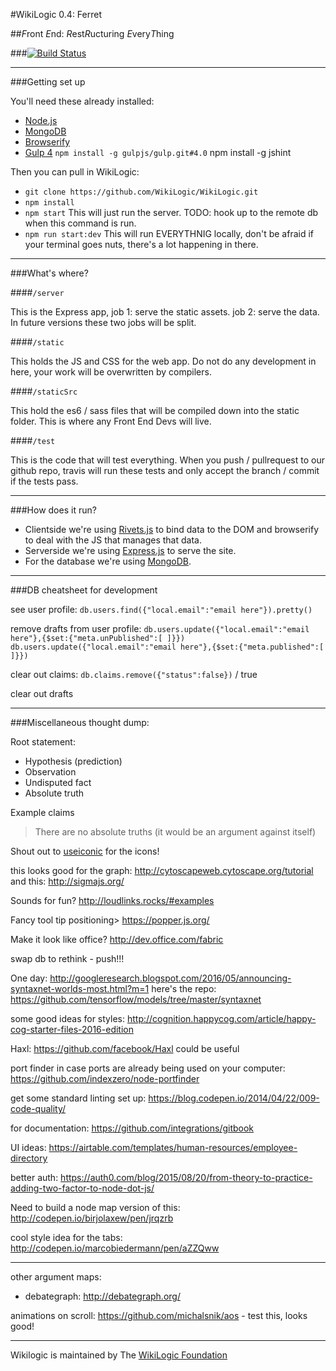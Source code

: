 #WikiLogic 0.4: Ferret

##*F*ront *E*nd: *R*est*R*ucturing *E*very*T*hing 

###[![Build Status](https://travis-ci.org/WikiLogic/WikiLogic.svg?branch=master)](https://travis-ci.org/WikiLogic/WikiLogic)

---

###Getting set up

You'll need these already installed:

 - [Node.js](http://nodejs.org/)
 - [MongoDB](http://www.mongodb.org/)
 - [Browserify](http://browserify.org/)
 - [Gulp 4](http://gulpjs.com/) `npm install -g gulpjs/gulp.git#4.0`
 npm install -g jshint

Then you can pull in WikiLogic:

 - `git clone https://github.com/WikiLogic/WikiLogic.git`
 - `npm install`
 - `npm start` This will just run the server. TODO: hook up to the remote db when this command is run. 
 - `npm run start:dev` This will run EVERYTHNIG locally, don't be afraid if your terminal goes nuts, there's a lot happening in there.

---

###What's where?

####`/server `

This is the Express app, job 1: serve the static assets. job 2: serve the data. In future versions these two jobs will be split.

####`/static`

This holds the JS and CSS for the web app. Do not do any development in here, your work will be overwritten by compilers.

####`/staticSrc`

This hold the es6 / sass files that will be compiled down into the static folder. This is where any Front End Devs will live.

####`/test`

This is the code that will test everything. When you push / pullrequest to our github repo, travis will run these tests and only accept the branch / commit if the tests pass.

---

###How does it run?

 - Clientside we're using [Rivets.js](http://rivetsjs.com/) to bind data to the DOM and browserify to deal with the JS that manages that data.
 - Serverside we're using [Express.js](http://expressjs.com/) to serve the site.
 - For the database we're using [MongoDB](https://www.mongodb.com/).

---

###DB cheatsheet for development

see user profile:
`db.users.find({"local.email":"email here"}).pretty()`

remove drafts from user profile:
`db.users.update({"local.email":"email here"},{$set:{"meta.unPublished":[ ]}})`
`db.users.update({"local.email":"email here"},{$set:{"meta.published":[ ]}})`

clear out claims:
`db.claims.remove({"status":false})` / true

clear out drafts

---

###Miscellaneous thought dump:

Root statement:

* Hypothesis (prediction)
* Observation
* Undisputed fact
* Absolute truth

Example claims
>There are no absolute truths
(it would be an argument against itself)

Shout out to [useiconic](https://useiconic.com/open/) for the icons!

this looks good for the graph: http://cytoscapeweb.cytoscape.org/tutorial  
and this: http://sigmajs.org/

Sounds for fun? http://loudlinks.rocks/#examples

Fancy tool tip positioning> https://popper.js.org/

Make it look like office? http://dev.office.com/fabric

swap db to rethink - push!!!

One day: http://googleresearch.blogspot.com/2016/05/announcing-syntaxnet-worlds-most.html?m=1 here's the repo: https://github.com/tensorflow/models/tree/master/syntaxnet

some good ideas for styles: http://cognition.happycog.com/article/happy-cog-starter-files-2016-edition

Haxl: https://github.com/facebook/Haxl could be useful

port finder in case ports are already being used on your computer: https://github.com/indexzero/node-portfinder

get some standard linting set up: https://blog.codepen.io/2014/04/22/009-code-quality/

for documentation: https://github.com/integrations/gitbook

UI ideas: https://airtable.com/templates/human-resources/employee-directory

better auth: https://auth0.com/blog/2015/08/20/from-theory-to-practice-adding-two-factor-to-node-dot-js/

Need to build a node map version of this: http://codepen.io/birjolaxew/pen/jrqzrb

cool style idea for the tabs: http://codepen.io/marcobiedermann/pen/aZZQww

---

other argument maps:

 - debategraph: http://debategraph.org/

animations on scroll: https://github.com/michalsnik/aos - test this, looks good!

---

Wikilogic is maintained by The [WikiLogic Foundation](http://www.wikilogicfoundation.org/) 

